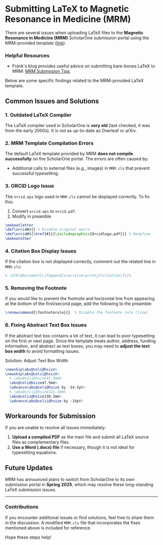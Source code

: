 # Submitting LaTeX to Magnetic Resonance in Medicine (MRM)

There are several issues when uploading LaTeX files to the **Magnetic Resonance in Medicine (MRM)** ScholarOne submission portal using the MRM-provided template ([link](https://onlinelibrary.wiley.com/journal/15222594/la_tex_class_file)). 

### Helpful Resources
- Frank's blog provides useful advice on submitting bare-bones LaTeX to MRM: [MRM Submission Tips](https://frankong.com/blog/mrm_tips.html).

Below are some specific findings related to the MRM-provided LaTeX template.

## Common Issues and Solutions
### 1. Outdated LaTeX Compiler
The LaTeX compiler used in ScholarOne is **very old** (last checked, it was from the early 2000s). It is not as up-to-date as Overleaf or arXiv. 

### 2. MRM Template Compilation Errors
The default LaTeX template provided by MRM **does not compile successfully** on the ScholarOne portal. The errors are often caused by:
- Additional calls to external files (e.g., images) in `MRM.cls` that prevent successful typesetting.

### 3. ORCID Logo Issue
The `orcid.eps` logo used in `MRM.cls` cannot be displayed correctly. To fix this:
1. Convert `orcid.eps` to `orcid.pdf`.
2. Modify in preamble
```latex
\makeatletter
\def\orcid#1{} % Disable original macro
\def\orcid#1{\href{#1}{\includegraphics{Orcidlogo.pdf}}} % Redefine
\makeatother
```

### 4. Citation Box Display Issues
If the citation box is not displayed correctly, comment out the related line in `MRM.cls`:
```latex
% \AtEndDocument{\ifappendixsec\else\printjnlcitation\fi}%
```

### 5. Removing the Footnote
If you would like to prevent the footnote and horizontal line from appearing at the bottom of the first/second page, add the following to the preamble:
```latex
\renewcommand{\footnoterule}{}  % Disable the footnote rule (line)
```

### 6. Fixing Abstract Text Box Issues
If the abstract text box contains a lot of text, it can lead to poor typesetting on the first or next page. Since the template treats author, address, funding information, and abstract as text boxes, you may need to **adjust the text box width** to avoid formatting issues.

Solution: Adjust Text Box Width
```latex
\newskip\abs@coli@hsize%
\newskip\abs@colii@hsize%
  % \abs@coli@hsize55.5mm%
  \abs@coli@hsize47.5mm%
  \advance\abs@coli@hsize by -14.5pt%
  % \abs@colii@hsize122.3mm%
  \abs@colii@hsize130.3mm%
  \advance\abs@colii@hsize by -14pt%
```

## Workarounds for Submission
If you are unable to resolve all issues immediately:
1. **Upload a compiled PDF** as the main file and submit all LaTeX source files as complementary files.
2. **Use a Word (.docx) file** if necessary, though it is not ideal for typesetting equations.

## Future Updates
MRM has announced plans to switch from ScholarOne to its own submission portal in **Spring 2025**, which may resolve these long-standing LaTeX submission issues.

---

### Contributions
If you encounter additional issues or find solutions, feel free to share them in the discussion. A modified `MRM.cls` file that incorporates the fixes mentioned above is included for reference.

Hope these steps help!
